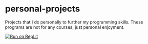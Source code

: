 # personal-projects
Projects that I do personally to further my programming skills.  These programs are not for any courses, just personal enjoyment.

[![Run on Repl.it](https://repl.it/badge/github/I-McPherson/personal-projects)](https://repl.it/github/I-McPherson/personal-projects)